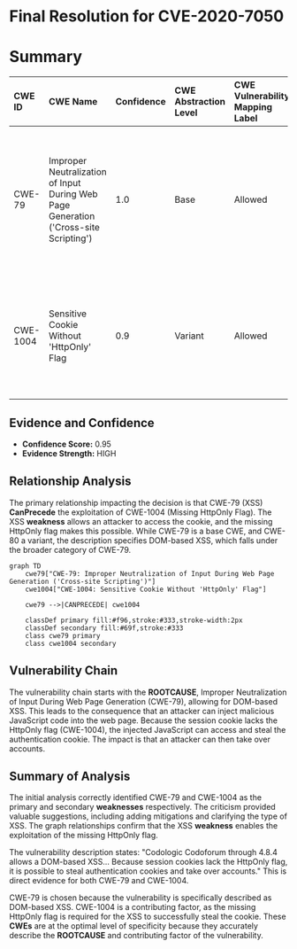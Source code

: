 # Final Resolution for CVE-2020-7050

# Summary

| CWE ID   | CWE Name                                                              | Confidence | CWE Abstraction Level | CWE Vulnerability Mapping Label | CWE-Vulnerability Mapping Notes                                                                                                                     |
| :------- | :-------------------------------------------------------------------- | :--------- | :-------------------- | :------------------------------ | :-------------------------------------------------------------------------------------------------------------------------------------------------- |
| CWE-79   | Improper Neutralization of Input During Web Page Generation ('Cross-site Scripting') | 1.0        | Base                  | Allowed                       | Primary **CWE**. DOM-based XSS allows injection and execution within the DOM. Mitigations include robust output encoding.                             |
| CWE-1004 | Sensitive Cookie Without 'HttpOnly' Flag                            | 0.9        | Variant               | Allowed                       | Secondary Candidate. Missing HttpOnly flag allows cookie theft via XSS. Mitigation: Set the HttpOnly flag.                                           |

## Evidence and Confidence

*   **Confidence Score:** 0.95
*   **Evidence Strength:** HIGH

## Relationship Analysis

The primary relationship impacting the decision is that CWE-79 (XSS) **CanPrecede** the exploitation of CWE-1004 (Missing HttpOnly Flag). The XSS **weakness** allows an attacker to access the cookie, and the missing HttpOnly flag makes this possible. While CWE-79 is a base CWE, and CWE-80 a variant, the description specifies DOM-based XSS, which falls under the broader category of CWE-79.

```mermaid
graph TD
    cwe79["CWE-79: Improper Neutralization of Input During Web Page Generation ('Cross-site Scripting')"]
    cwe1004["CWE-1004: Sensitive Cookie Without 'HttpOnly' Flag"]
    
    cwe79 -->|CANPRECEDE| cwe1004
    
    classDef primary fill:#f96,stroke:#333,stroke-width:2px
    classDef secondary fill:#69f,stroke:#333
    class cwe79 primary
    class cwe1004 secondary
```

## Vulnerability Chain

The vulnerability chain starts with the **ROOTCAUSE**, Improper Neutralization of Input During Web Page Generation (CWE-79), allowing for DOM-based XSS. This leads to the consequence that an attacker can inject malicious JavaScript code into the web page. Because the session cookie lacks the HttpOnly flag (CWE-1004), the injected JavaScript can access and steal the authentication cookie. The impact is that an attacker can then take over accounts.

## Summary of Analysis

The initial analysis correctly identified CWE-79 and CWE-1004 as the primary and secondary **weaknesses** respectively. The criticism provided valuable suggestions, including adding mitigations and clarifying the type of XSS. The graph relationships confirm that the XSS **weakness** enables the exploitation of the missing HttpOnly flag.

The vulnerability description states: "Codologic Codoforum through 4.8.4 allows a DOM-based XSS... Because session cookies lack the HttpOnly flag, it is possible to steal authentication cookies and take over accounts." This is direct evidence for both CWE-79 and CWE-1004.

CWE-79 is chosen because the vulnerability is specifically described as DOM-based XSS. CWE-1004 is a contributing factor, as the missing HttpOnly flag is required for the XSS to successfully steal the cookie. These **CWEs** are at the optimal level of specificity because they accurately describe the **ROOTCAUSE** and contributing factor of the vulnerability.